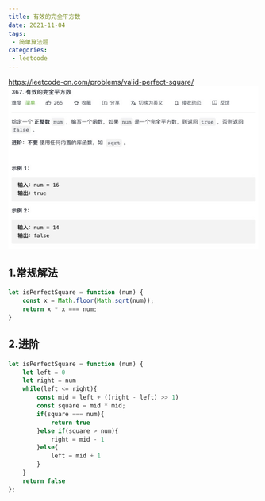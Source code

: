 ```yaml
---
title: 有效的完全平方数
date: 2021-11-04
tags:
 - 简单算法题
categories:
 - leetcode
---
```


<https://leetcode-cn.com/problems/valid-perfect-square/>
![有效的完全平方数](./img/367.jpg)

## 1.常规解法

```js
let isPerfectSquare = function (num) {
    const x = Math.floor(Math.sqrt(num));
    return x * x === num;
}
```
## 2.进阶

```js
let isPerfectSquare = function (num) {
    let left = 0
    let right = num
    while(left <= right){
        const mid = left + ((right - left) >> 1)
        const square = mid * mid;
        if(square === num){
            return true
        }else if(square > num){
            right = mid - 1
        }else{
            left = mid + 1
        }
    }
    return false
};
```